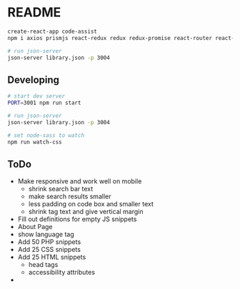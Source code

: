 # README

```sh
create-react-app code-assist
npm i axios prismjs react-redux redux redux-promise react-router react-router-dom node-sass json-server --save-dev

# run json-server
json-server library.json -p 3004
```

## Developing

```sh
# start dev server
PORT=3001 npm run start

# run json-server
json-server library.json -p 3004

# set node-sass to watch
npm run watch-css
```


## ToDo

- Make responsive and work well on mobile
	+ shrink search bar text
	+ make search results smaller
	+ less padding on code box and smaller text
	+ shrink tag text and give vertical margin
- Fill out definitions for empty JS snippets
- About Page
- show language tag
- Add 50 PHP snippets
- Add 25 CSS snippets
- Add 25 HTML snippets
	+ head tags
	+ accessibility attributes
- 